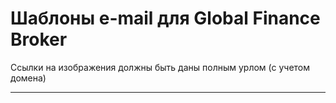 Шаблоны e-mail для Global Finance Broker
================ 

Ссылки на изображения должны быть даны полным урлом (с учетом домена)


---------------------------------------------------------

